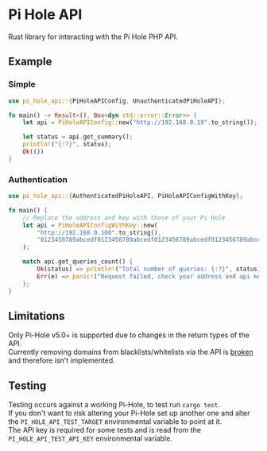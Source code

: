 # Pi Hole API
Rust library for interacting with the Pi Hole PHP API.

## Example
### Simple
```rust
use pi_hole_api::{PiHoleAPIConfig, UnauthenticatedPiHoleAPI};

fn main() -> Result<(), Box<dyn std::error::Error>> {
    let api = PiHoleAPIConfig::new("http://192.168.0.19".to_string());

    let status = api.get_summary();
    println!("{:?}", status);
    Ok(())
}

```

### Authentication
```rust
use pi_hole_api::{AuthenticatedPiHoleAPI, PiHoleAPIConfigWithKey};

fn main() {
    // Replace the address and key with those of your Pi Hole
    let api = PiHoleAPIConfigWithKey::new(
        "http://192.168.0.100".to_string(),
        "0123456789abcedf0123456789abcedf0123456789abcedf0123456789abcedf".to_string(),
    );

    match api.get_queries_count() {
        Ok(status) => println!("Total number of queries: {:?}", status),
        Err(e) => panic!("Request failed, check your address and api key: {:?}", e),
    };
}

```

## Limitations
Only Pi-Hole v5.0+ is supported due to changes in the return types of the API.  
Currently removing domains from blacklists/whitelists via the API is [broken](https://github.com/pi-hole/AdminLTE/issues/1297) and therefore isn't implemented.

## Testing
Testing occurs against a working Pi-Hole, to test run `cargo test`.  
If you don't want to risk altering your Pi-Hole set up another one and alter the `PI_HOLE_API_TEST_TARGET` environmental variable to point at it.  
The API key is required for some tests and is read from the `PI_HOLE_API_TEST_API_KEY` environmental variable.